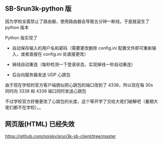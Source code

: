 ## SB-Srun3k-python 版

因为学校全面禁止了路由器，使用路由器会导致五分钟一断线，于是就诞生了 python 版本

Python 版实现了

- 自动保存输入的用户名和密码（需要更改删除 config.ini 配置文件即可重新输入，或者直接在 config.ini 处直接更改）

- 掉线自动重连（每秒检测一下登录状态，实现掉线一秒自动重连）

- 后台向服务器发送 UDP 心跳包

由于现在学校的官方客户端貌似把心跳包的端口改到了 4338，所以现在每 30s 同时向 3338 和 4338 端口同时发送心跳包

不过学校官方好像更改了心跳包的长度，这个等开学了交给大佬们破解吧（暑期大佬们都不在学校）。。

## 网页版(HTML) 已经失效

https://github.com/noisky/srun3k-sb-client/tree/master

